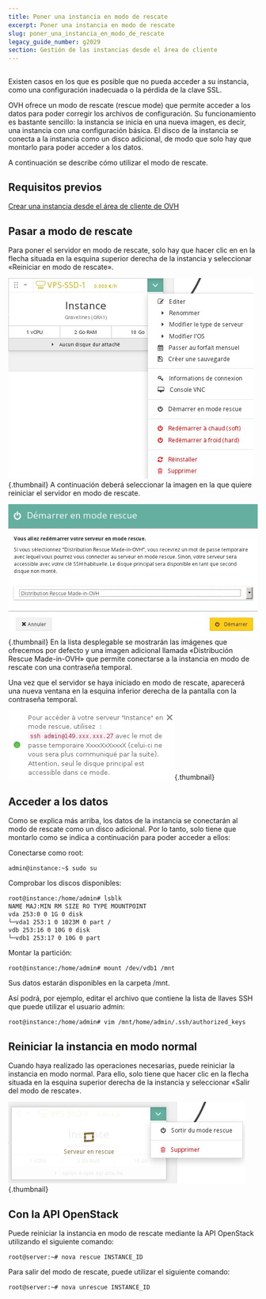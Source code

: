 ```yaml
---
title: Poner una instancia en modo de rescate
excerpt: Poner una instancia en modo de rescate
slug: poner_una_instancia_en_modo_de_rescate
legacy_guide_number: g2029
section: Gestión de las instancias desde el área de cliente
---
```



## 
Existen casos en los que es posible que no pueda acceder a su instancia, como una configuración inadecuada o la pérdida de la clave SSL.

OVH ofrece un modo de rescate (rescue mode) que permite acceder a los datos para poder corregir los archivos de configuración. Su funcionamiento es bastante sencillo: la instancia se inicia en una nueva imagen, es decir, una instancia con una configuración básica. El disco de la instancia se conecta a la instancia como un disco adicional, de modo que solo hay que montarlo para poder acceder a los datos.

A continuación se describe cómo utilizar el modo de rescate.


## Requisitos previos
[Crear una instancia desde el área de cliente de OVH](https://docs.ovh.com/es/public-cloud/crear_una_instancia_desde_el_area_de_cliente_de_ovh/)


## Pasar a modo de rescate
Para poner el servidor en modo de rescate, solo hay que hacer clic en en la flecha situada en la esquina superior derecha de la instancia y seleccionar «Reiniciar en modo de rescate».

![](images/img_3494.jpg){.thumbnail}
A continuación deberá seleccionar la imagen en la que quiere reiniciar el servidor en modo de rescate.

![](images/img_3495.jpg){.thumbnail}
En la lista desplegable se mostrarán las imágenes que ofrecemos por defecto y una imagen adicional llamada «Distribución Rescue Made-in-OVH» que permite conectarse a la instancia en modo de rescate con una contraseña temporal.

Una vez que el servidor se haya iniciado en modo de rescate, aparecerá una nueva ventana en la esquina inferior derecha de la pantalla con la contraseña temporal.

![](images/img_3497.jpg){.thumbnail}


## Acceder a los datos
Como se explica más arriba, los datos de la instancia se conectarán al modo de rescate como un disco adicional. Por lo tanto, solo tiene que montarlo como se indica a continuación para poder acceder a ellos:

Conectarse como root:

```
admin@instance:~$ sudo su
```



Comprobar los discos disponibles:

```
root@instance:/home/admin# lsblk
NAME MAJ:MIN RM SIZE RO TYPE MOUNTPOINT
vda 253:0 0 1G 0 disk 
└─vda1 253:1 0 1023M 0 part /
vdb 253:16 0 10G 0 disk 
└─vdb1 253:17 0 10G 0 part
```


Montar la partición:

```
root@instance:/home/admin# mount /dev/vdb1 /mnt
```


Sus datos estarán disponibles en la carpeta /mnt.

Así podrá, por ejemplo, editar el archivo que contiene la lista de llaves SSH que puede utilizar el usuario admin:


```
root@instance:/home/admin# vim /mnt/home/admin/.ssh/authorized_keys
```




## Reiniciar la instancia en modo normal
Cuando haya realizado las operaciones necesarias, puede reiniciar la instancia en modo normal. Para ello, solo tiene que hacer clic en la flecha situada en la esquina superior derecha de la instancia y seleccionar «Salir del modo de rescate».

![](images/img_3496.jpg){.thumbnail}


## Con la API OpenStack
Puede reiniciar la instancia en modo de rescate mediante la API OpenStack utilizando el siguiente comando:

```
root@server:~# nova rescue INSTANCE_ID
```


Para salir del modo de rescate, puede utilizar el siguiente comando:

```
root@server:~# nova unrescue INSTANCE_ID
```